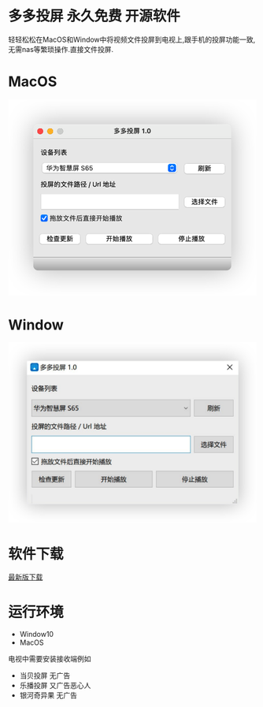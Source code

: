# 多多投屏 永久免费 开源软件

轻轻松松在MacOS和Window中将视频文件投屏到电视上,跟手机的投屏功能一致,无需nas等繁琐操作.直接文件投屏.

# MacOS
![image-20220730180009303](images/README/2022-07-31_12.42.45.png)
# Window
![image-20220730180009303](images/README/2022-07-31_12.40.17.png)

# 软件下载

[最新版下载](https://github.com/duolabmeng6/easy_to_tv/releases)

# 运行环境

* Window10
* MacOS

电视中需要安装接收端例如

* 当贝投屏 无广告
* 乐播投屏 又广告恶心人
* 银河奇异果 无广告
